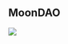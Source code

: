## MoonDAO

[![](https://gray-main-toad-36.mypinata.cloud/ipfs/QmYG8cch9aJb4ohU1eXPdxjzf5znMF8y7CGTVZZfnDHyzo)](https://app.moondao.com)